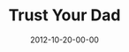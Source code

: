 ---
layout: message
category: message
series: "A Journey Home"
title: "Trust Your Dad"
date: 2012-10-20-00-00
message_id: 753
sc-permalink-url: "http://soundcloud.com/crdschurch/trust-your-dad"
audio: "http://s3.amazonaws.com/crossroads-media/messages/audio/journeyhome_03.mp3"
audio-duration: "45:46"
program: "http://s3.amazonaws.com/crossroads-media/documents/10_20-21_12_HOMEProgram.pdf"
description: "Who are you depending on? Our orphan tendencies come from our desperate search for approval."
video: "http://s3.amazonaws.com/crossroads-media/messages/video/journeyhome_03.mp4"
video-duration: "45:52"
yt-video-id: "6rK60_ondlM"
video-image: "http://s3.amazonaws.com/crossroads-media/images/journeyhome_03_still.jpg"
tag: 
 - approval
 - trust
 - journey
 - home
 - mingo
 - program
explicit: false
---